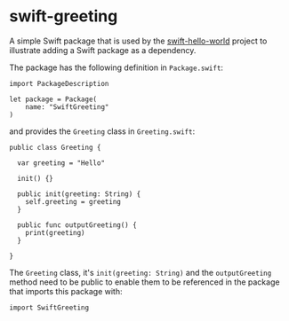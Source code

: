 # swift-greeting

A simple Swift package that is used by the [swift-hello-world](https://github.com/UsabilityEtc/swift-hello-world) project to illustrate adding a Swift package as a dependency.

The package has the following definition in `Package.swift`:

```
import PackageDescription

let package = Package(
    name: "SwiftGreeting"
)
```

and provides the `Greeting` class in `Greeting.swift`:

```
public class Greeting {

  var greeting = "Hello"

  init() {}

  public init(greeting: String) {
    self.greeting = greeting
  }

  public func outputGreeting() {
    print(greeting)
  }

}
```

The `Greeting` class, it's `init(greeting: String)` and the `outputGreeting` method need to be public to enable them to be referenced in the package that imports this package with:

```
import SwiftGreeting
```
